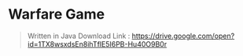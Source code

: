 # Warfare Game
>
> Written in Java
> Download Link : https://drive.google.com/open?id=1TX8wsxdsEn8ihTflE5I6PB-Hu40O9B0r
